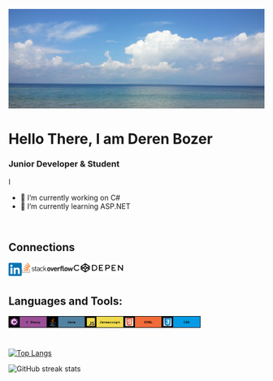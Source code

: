 
![Junior Developer](https://raw.githubusercontent.com/DerenB/DerenB/main/Banner_Picture.jpg)

# Hello There, I am Deren Bozer
### Junior Developer & Student

I 

- 🔭 I’m currently working on C# 
- 🌱 I’m currently learning ASP.NET 
<br>

## Connections
<a href="https://www.linkedin.com/in/deren-bozer/" target="_blank"><img align="left" alt="LinkedIn" width="26px" height="26px" src="https://raw.githubusercontent.com/DerenB/DerenB/main/Icons/linkedin.png" /></a>
<a href="https://stackoverflow.com/users/11200351/deren-bozer" target="_blank"><img align="left" alt="StackOverFlow" width="20%" height="20%"  src="https://raw.githubusercontent.com/DerenB/DerenB/main/Icons/stackoverflow.png" /></a>
<a href="https://codepen.io/dbozer" target="_blank"><img align="left" alt="CodePen" width="20%" height="20%" src="https://raw.githubusercontent.com/DerenB/DerenB/main/Icons/codepen2.png" /></a>
<br>
<br>

## Languages and Tools: 
<img align="left" alt="C#" width="15%" height="15%" src="https://raw.githubusercontent.com/DerenB/DerenB/main/Icons/csharpbanner.png" />
<img align="left" alt="Java" width="15%" height="15%" src="https://raw.githubusercontent.com/DerenB/DerenB/main/Icons/javabanner.png" />
<img align="left" alt="Javascript" width="15%" height="15%" src="https://raw.githubusercontent.com/DerenB/DerenB/main/Icons/javascriptbanner.png" />
<img align="left" alt="HTML" width="15%" height="15%" src="https://raw.githubusercontent.com/DerenB/DerenB/main/Icons/htmlbanner.png" />
<img align="left" alt="CSS" width="15%" height="15%" src="https://raw.githubusercontent.com/DerenB/DerenB/main/Icons/cssbanner.png" />
<br>
<br>

##

[![Top Langs](https://github-readme-stats.vercel.app/api/top-langs/?username=DerenB)](https://github.com/anuraghazra/github-readme-stats)

![GitHub streak stats](https://github-readme-streak-stats.herokuapp.com/?user=DerenB)  

